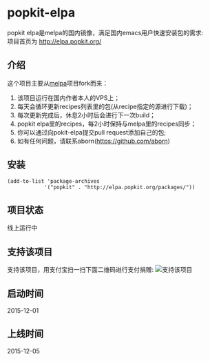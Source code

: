 # popkit-elpa
popkit elpa是melpa的国内镜像，满足国内emacs用户快速安装包的需求:  
项目首页为 http://elpa.popkit.org/

## 介绍
这个项目主要从[melpa](https://github.com/aborn/melpa)项目fork而来：
1. 该项目运行在国内作者本人的VPS上；
2. 每天会循环更新recipes列表里的包(从recipe指定的源进行下载)；
3. 每次更新完成后，休息2小时后会进行下一次build；
4. popkit elpa里的recipes，每2小时保持与melpa里的recipes同步；
5. 你可以通过向pokit-elpa提交pull request添加自己的包;
6. 如有任何问题，请联系aborn(https://github.com/aborn)

## 安装
```elisp
(add-to-list 'package-archives
            '("popkit" . "http://elpa.popkit.org/packages/"))
```

## 项目状态
线上运行中

## 支持该项目
支持该项目，用支付宝扫一扫下面二维码进行支付捐赠:
![](style/image/donate.png "支持该项目")

## 启动时间 
2015-12-01

## 上线时间
2015-12-05
